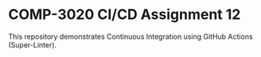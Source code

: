 # COMP-3020 CI/CD Assignment 12

This repository demonstrates Continuous Integration using GitHub Actions (Super-Linter).
